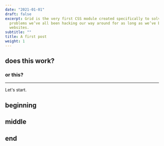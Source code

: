 ```yaml
---
date: "2021-01-01"
draft: false
excerpt: Grid is the very first CSS module created specifically to solve the layout
  problems we’ve all been hacking our way around for as long as we’ve been making
  websites.
subtitle: ""
title: A first post
weight: 1
---
```





## does this work?

### or this?

---

Let's start.

## beginning

## middle

## end